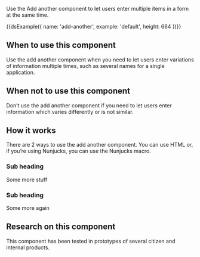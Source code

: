 Use the Add another component to let users enter multiple items in a form at the same time.

{{dsExample({
  name: 'add-another',
  example: 'default',
  height: 664
})}}

## When to use this component

Use the add another component when you need to let users enter variations of information multiple times, such as several names for a single application.


## When not to use this component

Don’t use the add another component if you need to let users enter information which varies differently or is not similar.


## How it works

There are 2 ways to use the add another component. You can use HTML or, if you’re using Nunjucks, you can use the Nunjucks macro.

### Sub heading

Some more stuff

### Sub heading

Some more again

## Research on this component

This component has been tested in prototypes of several citizen and internal products.
